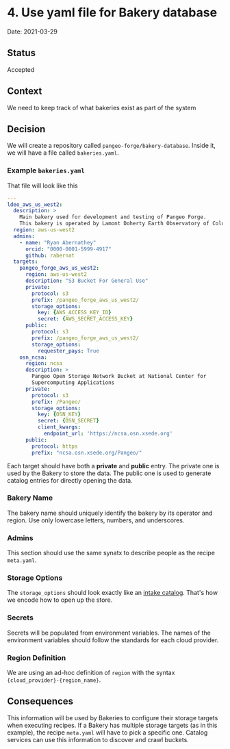 # 4. Use yaml file for Bakery database

Date: 2021-03-29

## Status

Accepted

## Context

We need to keep track of what bakeries exist as part of the system

## Decision

We will create a repository called `pangeo-forge/bakery-database`.
Inside it, we will have a file called `bakeries.yaml`.

### Example `bakeries.yaml`

That file will look like this

```yaml
---
ldeo_aws_us_west2:
  description: >
    Main bakery used for development and testing of Pangeo Forge.
    This bakery is operated by Lamont Doherty Earth Observatory of Columbia University.
  region: aws-us-west2
  admins:
    - name: "Ryan Abernathey"
      orcid: "0000-0001-5999-4917"
      github: rabernat
  targets:
    pangeo_forge_aws_us_west2:
      region: aws-us-west2
      description: "S3 Bucket For General Use"
      private:
        protocol: s3
        prefix: /pangeo_forge_aws_us_west2/
        storage_options:
          key: {AWS_ACCESS_KEY_ID}
          secret: {AWS_SECRET_ACCESS_KEY}
      public:
        protocol: s3
        prefix: /pangeo_forge_aws_us_west2/
        storage_options:
          requester_pays: True
    osn_ncsa:
      region: ncsa
      description: >
        Pangeo Open Storage Network Bucket at National Center for
        Supercomputing Applications
      private:
        protocol: s3
        prefix: /Pangeo/
        storage_options:
          key: {OSN_KEY}
          secret: {OSN_SECRET}
          client_kwargs:
            endpoint_url: 'https://ncsa.osn.xsede.org'
      public:
        protocol: https
        prefix: "ncsa.osn.xsede.org/Pangeo/"
```

Each target should have both a **private** and **public** entry.
The private one is used by the Bakery to store the data.
The public one is used to generate catalog entries for directly opening the data.

### Bakery Name

The bakery name should uniquely identify the bakery by its operator and region.
Use only lowercase letters, numbers, and underscores.

### Admins

This section should use the same synatx to describe people as the recipe `meta.yaml`.

### Storage Options

The `storage_options` should look exactly like an [intake catalog](https://intake.readthedocs.io/en/latest/catalog.html#remote-access).
That's how we encode how to open up the store.

### Secrets

Secrets will be populated from environment variables. The names of the environment variables should follow the standards for each cloud provider.

### Region Definition

We are using an ad-hoc definition of `region` with the syntax `{cloud_provider}-{region_name}`. 

## Consequences

This information will be used by Bakeries to configure their storage targets when executing recipes.
If a Bakery has multiple storage targets (as in this example), the recipe `meta.yaml` will have to pick a specific one.
Catalog services can use this information to discover and crawl buckets.
